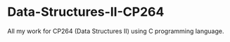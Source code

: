 # Data-Structures-II-CP264
All my work for CP264 (Data Structures II) using C programming language.
